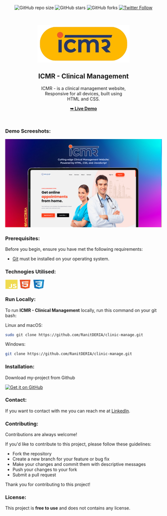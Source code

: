 <div align="center">
  
  ![GitHub repo size](https://img.shields.io/badge/repo_size-12_MB-indigo)
  ![GitHub stars](https://img.shields.io/github/stars/ranitderia/clinic-manage?style=social)
  ![GitHub forks](https://img.shields.io/github/forks/ranitderia/clinic-manage?style=social)
[![Twitter Follow](https://img.shields.io/twitter/follow/DeriaRanit?style=social)](https://twitter.com/intent/follow?screen_name=DeriaRAnit)

  <br />
  <br />
  
  <img src="./readme-images/project-logo.png" />

  <h2 align="center">ICMR - Clinical Management</h2>

  ICMR -  is a clinical management website, <br />Responsive for all devices, built using <br />HTML and CSS.

  <a href="https://ranitderia.github.io/clinic-manage/"><strong>➥ Live Demo</strong></a>

</div>

<br />

### Demo Screeshots:

![ICMR Desktop Demo](./readme-images/desktop.png "Desktop Demo")

### Prerequisites:

Before you begin, ensure you have met the following requirements:

* [Git](https://git-scm.com/downloads "Download Git") must be installed on your operating system.

### Technogies Utilised:

<div style="display: inline_block">
  <img align="center" alt="Bruno-Js" height="30" width="40" src="https://raw.githubusercontent.com/devicons/devicon/master/icons/javascript/javascript-plain.svg">
  <img align="center" alt="Bruno-HTML" height="30" width="40" src="https://raw.githubusercontent.com/devicons/devicon/master/icons/html5/html5-original.svg">
  <img align="center" alt="Bruno-CSS" height="30" width="40" src="https://raw.githubusercontent.com/devicons/devicon/master/icons/css3/css3-original.svg">
</div>

### Run Locally:

To run **ICMR - Clinical Management** locally, run this command on your git bash:

Linux and macOS:

```bash
sudo git clone https://github.com/RanitDERIA/clinic-manage.git
```

Windows:

```bash
git clone https://github.com/RanitDERIA/clinic-manage.git
```
### Installation:

Download my-project from Github

[<img src="https://github.com/machiav3lli/oandbackupx/blob/034b226cea5c1b30eb4f6a6f313e4dadcbb0ece4/badge_github.png" alt="Get it on GitHub" height="80">](https://github.com/RanitDERIA/spotify-clone)

### Contact:

If you want to contact with me you can reach me at [LinkedIn](https://www.linkedin.com/in/ranit-deria-916864257/).

### Contributing:

Contributions are always welcome!

If you'd like to contribute to this project, please follow these guidelines:

- Fork the repository
- Create a new branch for your feature or bug fix
- Make your changes and commit them with descriptive messages
- Push your changes to your fork
- Submit a pull request

Thank you for contributing to this project!

### License:

This project is **free to use** and does not contains any license.
